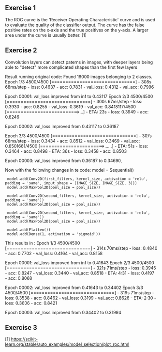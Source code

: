 ## Exercise 1
The ROC curve is the 'Receiver Operating Characteristic' curve and is used to evaluate the quality of the classifier output.
The curve has the false positive rates on the x-axis and the true positives on the y-axis. 
A larger area under the curve is usually better. [1] 
## Exercise 2
Convolution layers can detect paterns in images, with deeper layers being able to "detect" more complicated shapes than the first few layers

Result running original code:
Found 16000 images belonging to 2 classes.
Epoch 1/3
4500/4500 [==============================] - 308s 68ms/step - loss: 0.4637 - acc: 0.7831 - val_loss: 0.4312 - val_acc: 0.7996

Epoch 00001: val_loss improved from inf to 0.43117
Epoch 2/3
4500/4500 [==============================] - 300s 67ms/step - loss: 0.3930 - acc: 0.8255 - val_loss: 0.3619 - val_acc: 0.8418117/4500 [==========================>...] - ETA: 23s - loss: 0.3949 - acc: 0.8246

Epoch 00002: val_loss improved from 0.43117 to 0.36187

Epoch 3/3
4500/4500 [==============================] - 307s 68ms/step - loss: 0.3434 - acc: 0.8512 - val_loss: 0.3469 - val_acc: 0.8501661/4500 [=======================>......] - ETA: 51s - loss: 0.3464 - acc: 0.8498 - ETA: 36s - loss: 0.3458 - acc: 0.8503

Epoch 00003: val_loss improved from 0.36187 to 0.34690,

Now with the following changes in te code:
model = Sequential()

     model.add(Conv2D(first_filters, kernel_size, activation = 'relu', padding = 'same', input_shape = (IMAGE_SIZE, IMAGE_SIZE, 3)))
     model.add(MaxPool2D(pool_size = pool_size))

     model.add(Conv2D(second_filters, kernel_size, activation = 'relu', padding = 'same'))
     model.add(MaxPool2D(pool_size = pool_size))

     model.add(Conv2D(second_filters, kernel_size, activation = 'relu', padding = 'same'))
     model.add(MaxPool2D(pool_size = pool_size))
     
     model.add(Flatten())
     model.add(Dense(1, activation = 'sigmoid'))
This results in :
Epoch 1/3
4500/4500 [==============================] - 314s 70ms/step - loss: 0.4840 - acc: 0.7702 - val_loss: 0.4164 - val_acc: 0.8158

Epoch 00001: val_loss improved from inf to 0.41643
Epoch 2/3
4500/4500 [==============================] - 321s 71ms/step - loss: 0.3945 - acc: 0.8247 - val_loss: 0.3440 - val_acc: 0.8518 - ETA: 4:31 - loss: 0.4197 - acc: 0.8068

Epoch 00002: val_loss improved from 0.41643 to 0.34402
Epoch 3/3
4500/4500 [==============================] - 319s 71ms/step - loss: 0.3538 - acc: 0.8462 - val_loss: 0.3199 - val_acc: 0.8626 - ETA: 2:30 - loss: 0.3606 - acc: 0.8421

Epoch 00003: val_loss improved from 0.34402 to 0.31994


## Exercise 3

[1] https://scikit-learn.org/stable/auto_examples/model_selection/plot_roc.html 
